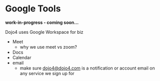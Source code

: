 # Google Tools

**work-in-progress - coming soon...**

Dojo4 uses Google Workspace for biz

  - Meet
      - why we use meet vs zoom?
  - Docs
  - Calendar
  - email
      - make sure dojo4@dojo4.com is a notification or account email on
        any service we sign up for
